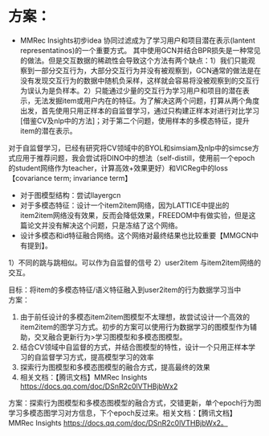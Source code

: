 # 方案：
* MMRec Insights初步idea
协同过滤成为了学习用户和项目潜在表示(lantent representatinos)的一个重要方式。 其中使用GCN并结合BPR损失是一种常见的做法。但是交互数据的稀疏性会导致这个方法有两个缺点：1）我们只能观察到一部分交互行为，大部分交互行为并没有被观察到，GCN通常的做法是在没有发现交互行为的数据中随机负采样，这样就会容易将没被观察到的交互行为误认为是负样本。2）只能通过少量的交互行为学习用户和项目的潜在表示，无法发掘item或用户内在的特征。为了解决这两个问题，打算从两个角度出发，首先使用只用正样本的自监督学习，通过只构建正样本对进行对比学习[借鉴CV及nlp中的方法]；对于第二个问题，使用样本的多模态特征，提升item的潜在表示。

对于自监督学习，已经有研究将CV领域中的BYOL和simsiam及nlp中的simcse方式应用于推荐问题，我会尝试将DINO中的想法（self-distill，使用前一个epoch的student网络作为teacher，计算高效+效果更好）和VICReg中的loss【covariance term; invariance term】
* 对于图模型结构：尝试llayergcn
* 对于多模态特征：设计一个item2item网络，因为LATTICE中提出的item2item网络没有效果，反而会降低效果，FREEDOM中有做实验，但是这篇论文并没有解决这个问题，只是冻结了这个网络。 
* 设计多模态和id特征融合网络。这个网络对最终结果也比较重要【MMGCN中有提到】。


1）不同的跳与跳相似。可以作为自监督的信号
2）user2item 与item2item网络的交互。





目标：将item的多模态特征/语义特征融入到user2item的行为数据学习当中  
方案：
1. 由于前任设计的多模态item2item图模型不太理想，故尝试设计一个高效的item2item的图学习方式。初步的方案可以使用行为数据学习的图模型作为辅助，交叉融合更新行为>学习图模型和多模态图模型。
2. 结合CV领域中自监督的方式，并结合图模型的特性，设计一个只用正样本学习的自监督学习方式，提高模型学习的效率
3. 探索行为图模型和多模态图模型的融合方式，提高最终的效果
4. 相关文档：【腾讯文档】MMRec Insights https://docs.qq.com/doc/DSnR2c0lVTHBjbWx2
   
方案：探索行为图模型和多模态图模型的融合方式，交错更新，单个epoch行为图学习多模态图学习对方信息，下个epoch反过来。相关文档：【腾讯文档】MMRec Insights https://docs.qq.com/doc/DSnR2c0lVTHBjbWx2。
